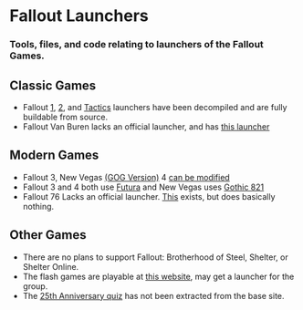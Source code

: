 # Fallout Launchers
### Tools, files, and code relating to launchers of the Fallout Games.

## Classic Games
- Fallout [1](https://github.com/kran27/FalloutLaunchers/tree/main/FalloutLauncher), [2](https://github.com/kran27/FalloutLaunchers/tree/main/Fallout2Launcher), and [Tactics](https://github.com/kran27/FalloutLaunchers/tree/main/TacticsLauncher) launchers have been decompiled and are fully buildable from source.
- Fallout Van Buren lacks an official launcher, and has [this launcher](https://github.com/kran27/VanBurenLauncher)
## Modern Games
- Fallout 3, New Vegas [(GOG Version)](https://github.com/kran27/FalloutLaunchers/tree/main/FalloutNVLauncher) 4 [can be modified](https://github.com/kran27/FalloutLaunchers/tree/main/LauncherEditor)
- Fallout 3 and 4 both use [Futura](https://www.myfonts.com/collections/futura-nv-font-linotype) and New Vegas uses [Gothic 821](https://www.myfonts.com/collections/gothic-821-font-bitstream)
- Fallout 76 Lacks an official launcher. [This](https://github.com/kran27/Fallout76Launcher) exists, but does basically nothing.
## Other Games
- There are no plans to support Fallout: Brotherhood of Steel, Shelter, or Shelter Online.
- The flash games are playable at [this website](https://fallout_archive.keybase.pub/), may get a launcher for the group.
- The [25th Anniversary quiz](https://fallout25.com/) has not been extracted from the base site.
